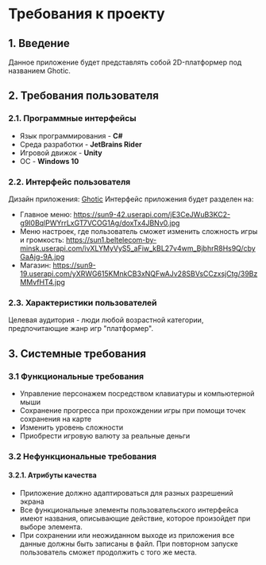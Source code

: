 # Требования к проекту
## 1. Введение
Данное приложение будет представлять собой 2D-платформер под названием Ghotic.

## 2. Требования пользователя
### 2.1. Программные интерфейсы 
* Язык программирования - **C#**
* Среда разработки - **JetBrains Rider**
* Игровой движок - **Unity**
* ОС - **Windows 10**
### 2.2. Интерфейс пользователя
Дизайн приложения: [Ghotic](https://www.youtube.com/watch?v=aYcc4HB7TUg&feature=emb_logo&ab_channel=LuisZuno)
Интерфейс приложения будет разделен на:
* Главное меню:
https://sun9-42.userapi.com/jE3CeJWuB3KC2-g9I0BqlPWYrrLxGT7VCOG1Ag/doxTx4JBNv0.jpg
* Меню настроек, где пользователь сможет изменить сложность игры и громкость:
https://sun1.beltelecom-by-minsk.userapi.com/ivXLYMyVyS5_aFiw_kBL27v4wm_BjbhrR8Hs9Q/cbyGaAjg-9A.jpg
* Магазин:
https://sun9-19.userapi.com/yXRWG615KMnkCB3xNQFwAJv28SBVsCCzxsjCtg/39BzMMvfHT4.jpg
### 2.3. Характеристики пользователей 
Целевая аудитория - люди любой возрастной категории, предпочитающие жанр игр "платформер". 

## 3. Системные требования
### 3.1 Функциональные требования
* Управление персонажем посредством клавиатуры и компьютерной мыши
* Сохранение прогресса при прохождении игры при помощи точек сохранения на карте
* Изменить уровень сложности
* Приобрести игровую валюту за реальные деньги
### 3.2 Нефункциональные требования
#### 3.2.1. Атрибуты качества
* Приложение должно адаптироваться для разных разрешений экрана
* Все функциональные элементы пользовательского интерфейса имеют названия, описывающие действие, которое произойдет при выборе элемента.
* При сохранении или неожиданном выходе из приложения все данные должны быть записаны в файл. При повторном запуске пользователь сможет продолжить с того же места.
